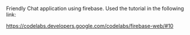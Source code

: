 Friendly Chat application using firebase.
Used the tutorial in the following link:

https://codelabs.developers.google.com/codelabs/firebase-web/#10
